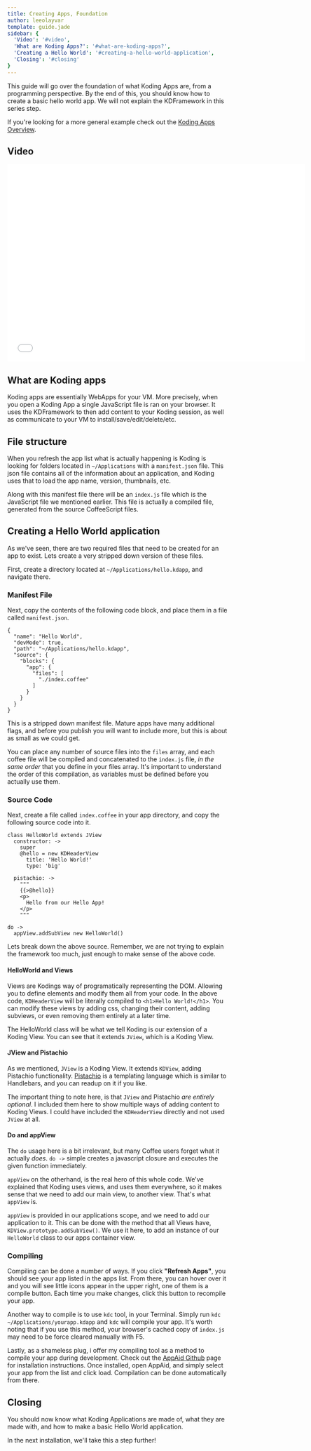 ```yaml
---
title: Creating Apps, Foundation
author: leeolayvar
template: guide.jade
sidebar: {
  'Video': '#video',
  'What are Koding Apps?': '#what-are-koding-apps?',
  'Creating a Hello World': '#creating-a-hello-world-application',
  'Closing': '#closing'
}
---
```


This guide will go over the foundation of what Koding Apps are, from a
programming perspective. By the end of this, you should know how to create a
basic hello world app. We will not explain the KDFramework in this series
step.

If you're looking for a more general example check out the
[Koding Apps Overview][0].



## Video

<iframe width="680" height="450" src="//www.youtube.com/embed/EketTUKZi2Y" frameborder="0" allowfullscreen></iframe>

## What are Koding apps

Koding apps are essentially WebApps for your VM. More precisely, when you open
a Koding App a single JavaScript file is ran on your browser. It uses the
KDFramework to then add content to your Koding session, as well as
communicate to your VM to install/save/edit/delete/etc.

## File structure

When you refresh the app list what is actually happening is Koding is looking
for folders located in `~/Applications` with a `manifest.json` file. This
json file contains all of the information about an application, and Koding
uses that to load the app name, version, thumbnails, etc.

Along with this manifest file there will be an `index.js` file which is the
JavaScript file we mentioned earlier. This file is actually a compiled file,
generated from the source CoffeeScript files.

## Creating a Hello World application

As we've seen, there are two required files that need to be created for an app
to exist. Lets create a very stripped down version of these files.

First, create a directory located at `~/Applications/hello.kdapp`,
and navigate there.

### Manifest File

Next, copy the contents of the following code block, and place them in a file
called `manifest.json`.

```
{
  "name": "Hello World",
  "devMode": true,
  "path": "~/Applications/hello.kdapp",
  "source": {
    "blocks": {
      "app": {
        "files": [
          "./index.coffee"
        ]
      }
    }
  }
}
```

This is a stripped down manifest file. Mature apps have many additional
flags, and before you publish you will want to include more, but this
is about as small as we could get.

You can place any number of source files into the `files` array, and
each coffee file will be compiled and concatenated to the `index.js` file,
*in the same order* that you define in your files array. It's important
to understand the order of this compilation, as variables must be defined
before you actually use them.

### Source Code

Next, create a file called `index.coffee` in your app directory, and copy
the following source code into it.

```
class HelloWorld extends JView
  constructor: ->
    super
    @hello = new KDHeaderView
      title: 'Hello World!'
      type: 'big'

  pistachio: ->
    """
    {{>@hello}}
    <p>
      Hello from our Hello App!
    </p>
    """

do ->
  appView.addSubView new HelloWorld()
```

Lets break down the above source. Remember, we are not trying to explain
the framework too much, just enough to make sense of the above code.

#### HelloWorld and Views

Views are Kodings way of programatically representing the DOM. Allowing you
to define elements and modify them all from your code. In the above code,
`KDHeaderView` will be literally compiled to `<h1>Hello World!</h1>`. You
can modify these views by adding css, changing their content, adding subviews,
or even removing them entirely at a later time.

The HelloWorld class will be what we tell Koding is our extension of a
Koding View. You can see that it extends `JView`, which is a Koding View.

#### JView and Pistachio

As we mentioned, `JView` is a Koding View. It extends `KDView`,
adding Pistachio functionality. [Pistachio][2] is a templating language
which is similar to Handlebars, and you can readup on it if you like.

The important thing to note here, is that `JView` and Pistachio *are entirely
optional*. I included them here to show multiple ways of adding content
to Koding Views. I could have included the `KDHeaderView` directly and
not used `JView` at all.

#### Do and appView

The `do` usage here is a bit irrelevant, but many Coffee users forget what
it actually *does*. `do ->` simple creates a javascript closure and executes
the given function immediately.

`appView` on the otherhand, is the real hero of this whole code. We've
explained that Koding uses views, and uses them everywhere, so it makes sense
that we need to add our main view, to another view. That's what `appView` is.

`appView` is provided in our applications scope, and we need to add our
application to it. This can be done with the method that all Views have,
`KDView.prototype.addSubView()`. We use it here, to add an instance of
our `HelloWorld` class to our apps container view.

### Compiling

Compiling can be done a number of ways. If you click **"Refresh Apps"**,
you should see your app listed in the apps list. From there, you can hover
over it and you will see little icons appear in the upper right, one of them
is a compile button. Each time you make changes, click this button to recompile
your app.

Another way to compile is to use `kdc` tool, in your Terminal. Simply run
`kdc ~/Applications/yourapp.kdapp` and `kdc` will compile your app. It's
worth noting that if you use this method, your browser's cached copy of
`index.js` may need to be force cleared manually with F5.

Lastly, as a shameless plug, i offer my compiling tool as a method to compile
your app during development. Check out the [AppAid Github][3] page for
installation instructions. Once installed, open AppAid, and simply select
your app from the list and click load. Compilation can be done automatically
from there.

## Closing

You should now know what Koding Applications are made of, what they are made
with, and how to make a basic Hello World application.

In the next installation, we'll take this a step further!




[0]: /docs/guides/apps-overview/
[1]: http://coffeescript.org
[2]: https://github.com/phidelta/pistachio
[3]: https://github.com/leeolayvar/appaid.kdapp

 
